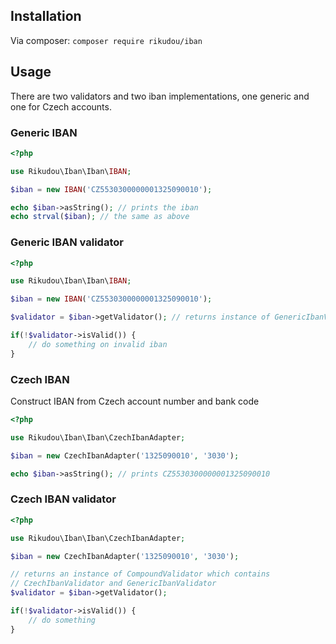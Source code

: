 ## Installation

Via composer: `composer require rikudou/iban`

## Usage

There are two validators and two iban implementations, one generic and one for
Czech accounts.

### Generic IBAN

```php
<?php

use Rikudou\Iban\Iban\IBAN;

$iban = new IBAN('CZ5530300000001325090010');

echo $iban->asString(); // prints the iban
echo strval($iban); // the same as above

```

### Generic IBAN validator

```php
<?php

use Rikudou\Iban\Iban\IBAN;

$iban = new IBAN('CZ5530300000001325090010');

$validator = $iban->getValidator(); // returns instance of GenericIbanValidator

if(!$validator->isValid()) {
    // do something on invalid iban
}
```

### Czech IBAN

Construct IBAN from Czech account number and bank code

```php
<?php

use Rikudou\Iban\Iban\CzechIbanAdapter;

$iban = new CzechIbanAdapter('1325090010', '3030');

echo $iban->asString(); // prints CZ5530300000001325090010

```

### Czech IBAN validator

```php
<?php

use Rikudou\Iban\Iban\CzechIbanAdapter;

$iban = new CzechIbanAdapter('1325090010', '3030');

// returns an instance of CompoundValidator which contains
// CzechIbanValidator and GenericIbanValidator
$validator = $iban->getValidator();

if(!$validator->isValid()) {
    // do something
}
```
